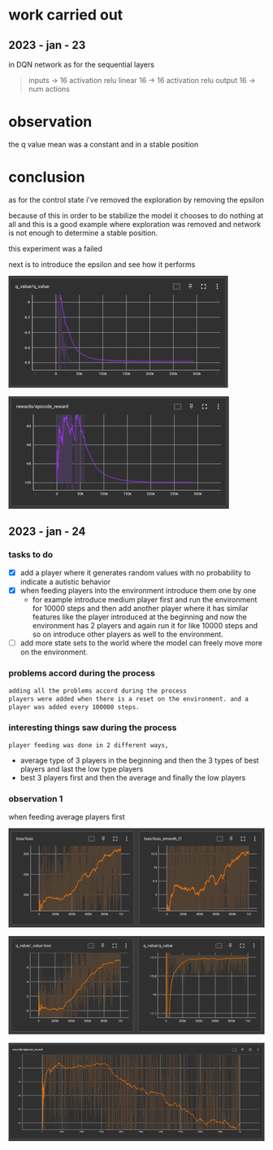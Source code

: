 # work carried out 

## 2023 - jan - 23

in DQN network as for the sequential layers 

> inputs -> 16
    activation relu
    linear 16 -> 16
    activation relu
    output 16 -> num actions

# observation 
the q value mean was a constant and in a stable position 

# conclusion 
as for the control state i've removed the exploration by removing the epsilon 

because of this in order to be stabilize the model it chooses to do nothing at all and this is a good example where exploration was removed and network is not enough to determine a stable position. 

this experiment was a failed 

next is to introduce the epsilon and see how it performs 

![q value](https://github.com/hasithz/Nao_doc/blob/main/assets/images/2023-jan-23-q%20value.png?raw=true)

![episode reward](https://github.com/hasithz/Nao_doc/blob/main/assets/images/2023-jan-24-reward.png?raw=true)

## 2023 - jan - 24

### tasks to do
- [x] add a player where it generates random values with no probability to indicate a autistic behavior 
- [x] when feeding players into the environment introduce them one by one 
    - for example introduce medium player first and run the environment for 10000 steps and then add another player where it has similar features like the player introduced at the beginning and now the environment has 2 players and again run it for like 10000 steps and so on introduce other players as well to the environment.
- [ ] add more state sets to the world where the model can freely move more on the environment.

### problems accord during the process
    adding all the problems accord during the process 
    players were added when there is a reset on the environment. and a player was added every 100000 steps.

### interesting things saw during the process 
    player feeding was done in 2 different ways,

- average type of 3 players in the beginning and then the 3 types of best players and last the low type players 
- best 3 players first and then the average and finally the low players 

### observation 1
when feeding average players first 

![feed players loss](https://github.com/hasithz/Nao_doc/blob/main/assets/images/loss%202023-01-24.png?raw=true)

![q values](https://github.com/hasithz/Nao_doc/blob/main/assets/images/q%20calues%202023-01-24.png?raw=true)

![reward](https://github.com/hasithz/Nao_doc/blob/main/assets/images/reward%202023-01-24.png?raw=true)

<!-- ```mermaid
journey
	title Me studying for exams
	section Exam is announced
		I start studying: 1: Me
		Make notes: 2: Me
		Ask friend for help: 3: Me, Friend
		We study togther: 5: Me, Friend
	section Exam Day
		Syllabys is incomplete: 2: Me
		Give exam: 1: Me, Friend
	section Result Declared
		I passed the exam with destinction!: 5: Me
		Friend barely gets passing marks: 2: Friend
``` -->